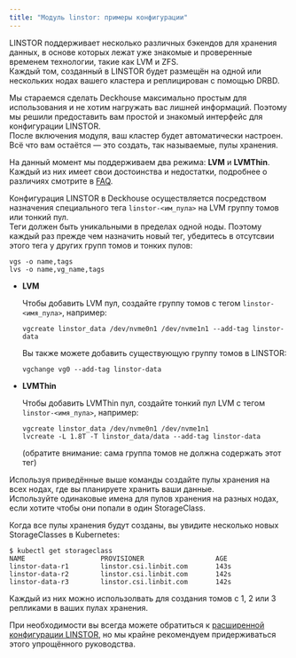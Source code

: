 ```yaml
---
title: "Модуль linstor: примеры конфигурации"
---
```


LINSTOR поддерживает несколько различных бэкендов для хранения данных, в основе которых лежат уже знакомые и проверенные временем технологии, такие как LVM и ZFS.  
Каждый том, созданный в LINSTOR будет размещён на одной или нескольких нодах вашего кластера и реплицирован с помощью DRBD.

Мы стараемся сделать Deckhouse максимально простым для использования и не хотим нагружать вас лишней информаций. Поэтому мы решили предоставить вам простой и знакомый интерфейс для конфигурации LINSTOR.  
После включения модуля, ваш кластер будет автоматически настроен. Всё что вам остаётся — это создать, так называемые, пулы хранения.

На данный момент мы поддерживаем два режима: **LVM** и **LVMThin**.
Каждый из них имеет свои достоинства и недостатки, подробнее о различиях смотрите в [FAQ](faq.html).

Конфигурация LINSTOR в Deckhouse осуществляется посредством назначения специального тега `linstor-<им_пула>` на LVM группу томов или тонкий пул.  
Теги должен быть уникальными в пределах одной ноды. Поэтому каждый раз прежде чем назначить новый тег, убедитесь в отсутсвии этого тега у других групп томов и тонких пулов:
```
vgs -o name,tags
lvs -o name,vg_name,tags
```

* **LVM**

  Чтобы добавить LVM пул, создайте группу томов с тегом `linstor-<имя_пула>`, например:

  ```
  vgcreate linstor_data /dev/nvme0n1 /dev/nvme1n1 --add-tag linstor-data
  ```

  Вы также можете добавить существующую группу томов в LINSTOR:

  ```
  vgchange vg0 --add-tag linstor-data
  ```

* **LVMThin**

  Чтобы добавить LVMThin пул, создайте тонкий пул LVM с тегом `linstor-<имя_пула>`, например:

  ```
  vgcreate linstor_data /dev/nvme0n1 /dev/nvme1n1
  lvcreate -L 1.8T -T linstor_data/data --add-tag linstor-data
  ```

  (обратите внимание: сама группа томов не должна содержать этот тег)

Используя приведённые выше команды создайте пулы хранения на всех нодах, где вы планируете хранить ваши данные.  
Используйте одинаковые имена для пулов хранения на разных нодах, если хотите чтобы они попали в один StorageClass.

Когда все пулы хранения будут созданы, вы увидите несколько новых StorageClasses в Kubernetes:

```console
$ kubectl get storageclass
NAME                   PROVISIONER                  AGE
linstor-data-r1        linstor.csi.linbit.com       143s
linstor-data-r2        linstor.csi.linbit.com       142s
linstor-data-r3        linstor.csi.linbit.com       142s
```

Каждый из них можно использолвать для создания томов с 1, 2 или 3 репликами в ваших пулах хранения.

При необходимости вы всегда можете обратиться к [расширенной конфигурации LINSTOR](advanced_usage.html), но мы крайне рекомендуем придерживаться этого упрощённого руководства.
